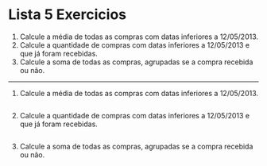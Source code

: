 # Lista 5 Exercicios

1. Calcule a média de todas as compras com datas inferiores a 12/05/2013.
2. Calcule a quantidade de compras com datas inferiores a 12/05/2013 e que já foram recebidas.
3. Calcule a soma de todas as compras, agrupadas se a compra recebida ou não.

---

1. Calcule a média de todas as compras com datas inferiores a 12/05/2013.

```sql

```

2. Calcule a quantidade de compras com datas inferiores a 12/05/2013 e que já foram recebidas.

```sql

```

3. Calcule a soma de todas as compras, agrupadas se a compra recebida ou não.


```sql

```
